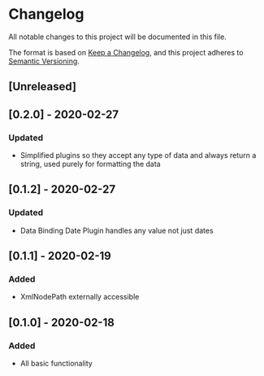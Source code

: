 # Changelog

All notable changes to this project will be documented in this file.

The format is based on [Keep a Changelog](https://keepachangelog.com/en/1.0.0/),
and this project adheres to [Semantic Versioning](https://semver.org/spec/v2.0.0.html).

## [Unreleased]

## [0.2.0] - 2020-02-27

### Updated

-   Simplified plugins so they accept any type of data and always return a string, used purely for formatting the data

## [0.1.2] - 2020-02-27

### Updated

-   Data Binding Date Plugin handles any value not just dates

## [0.1.1] - 2020-02-19

### Added

-   XmlNodePath externally accessible

## [0.1.0] - 2020-02-18

### Added

-   All basic functionality
